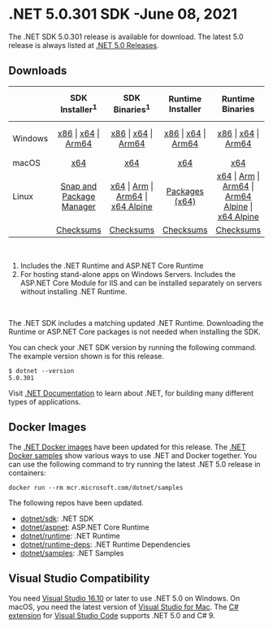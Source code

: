 # .NET 5.0.301 SDK -June 08, 2021

The .NET SDK 5.0.301 release is available for download. The latest 5.0 release is always listed at [.NET 5.0 Releases](../README.md).

## Downloads

|           | SDK Installer<sup>1</sup>                        | SDK Binaries<sup>1</sup>                 | Runtime Installer                                        | Runtime Binaries                                 | ASP.NET Core Runtime           |Windows Desktop Runtime          |
| --------- | :------------------------------------------:     | :----------------------:                 | :---------------------------:                            | :-------------------------:                      | :-----------------:            | :-----------------:            |
| Windows   | [x86][dotnet-sdk-win-x86.exe] \| [x64][dotnet-sdk-win-x64.exe] \| [Arm64][dotnet-sdk-win-arm64.exe] | [x86][dotnet-sdk-win-x86.zip] \| [x64][dotnet-sdk-win-x64.zip] \|  [Arm64][dotnet-sdk-win-arm64.zip] | [x86][dotnet-runtime-win-x86.exe] \| [x64][dotnet-runtime-win-x64.exe] \| [Arm64][dotnet-runtime-win-arm64.exe] | [x86][dotnet-runtime-win-x86.zip] \| [x64][dotnet-runtime-win-x64.zip] \| [Arm64][dotnet-runtime-win-arm64.zip] | [x86][aspnetcore-runtime-win-x86.exe] \| [x64][aspnetcore-runtime-win-x64.exe] \|<br/> [Hosting Bundle][dotnet-hosting-win.exe]<sup>2</sup> | [x86][windowsdesktop-runtime-win-x86.exe] \| [x64][windowsdesktop-runtime-win-x64.exe]  \| [Arm64][windowsdesktop-runtime-win-arm64.exe] |
| macOS     | [x64][dotnet-sdk-osx-x64.pkg]  | [x64][dotnet-sdk-osx-x64.tar.gz]     | [x64][dotnet-runtime-osx-x64.pkg] | [x64][dotnet-runtime-osx-x64.tar.gz] | [x64][aspnetcore-runtime-osx-x64.tar.gz] | - |<sup>1</sup>
| Linux     |  [Snap and Package Manager](5.0.7-install-instructions.md)  | [x64][dotnet-sdk-linux-x64.tar.gz] \| [Arm][dotnet-sdk-linux-arm.tar.gz] \| [Arm64][dotnet-sdk-linux-arm64.tar.gz] \| [x64 Alpine][dotnet-sdk-linux-musl-x64.tar.gz] | [Packages (x64)][linux-packages] | [x64][dotnet-runtime-linux-x64.tar.gz] \| [Arm][dotnet-runtime-linux-arm.tar.gz] \| [Arm64][dotnet-runtime-linux-arm64.tar.gz] \| [Arm64 Alpine][dotnet-runtime-linux-musl-arm64.tar.gz] \| [x64 Alpine][dotnet-runtime-linux-musl-x64.tar.gz] | [x64][aspnetcore-runtime-linux-x64.tar.gz]<sup>1</sup>  \| [Arm][aspnetcore-runtime-linux-arm.tar.gz]<sup>1</sup> \| [Arm64][aspnetcore-runtime-linux-arm64.tar.gz]<sup>1</sup> \| [x64 Alpine][aspnetcore-runtime-linux-musl-x64.tar.gz] | - | <sup>1</sup> |
|  | [Checksums][checksums-sdk]                             | [Checksums][checksums-sdk]                                      | [Checksums][checksums-runtime]                             | [Checksums][checksums-runtime]  | [Checksums][checksums-runtime]  | [Checksums][checksums-runtime]

</br>

1. Includes the .NET Runtime and ASP.NET Core Runtime
2. For hosting stand-alone apps on Windows Servers. Includes the ASP.NET Core Module for IIS and can be installed separately on servers without installing .NET Runtime.

</br>

The .NET SDK includes a matching updated .NET Runtime. Downloading the Runtime or ASP.NET Core packages is not needed when installing the SDK.

You can check your .NET SDK version by running the following command. The example version shown is for this release.

```console
$ dotnet --version
5.0.301
```
Visit [.NET Documentation](https://learn.microsoft.com/dotnet/core/) to learn about .NET, for building many different types of applications.

## Docker Images

The [.NET Docker images](https://hub.docker.com/_/microsoft-dotnet) have been updated for this release. The [.NET Docker samples](https://github.com/dotnet/dotnet-docker/blob/main/samples/README.md) show various ways to use .NET and Docker together. You can use the following command to try running the latest .NET 5.0 release in containers:

```console
docker run --rm mcr.microsoft.com/dotnet/samples
```

The following repos have been updated.

* [dotnet/sdk](https://github.com/dotnet/dotnet-docker/blob/main/README.sdk.md): .NET SDK
* [dotnet/aspnet](https://github.com/dotnet/dotnet-docker/blob/main/README.aspnet.md): ASP.NET Core Runtime
* [dotnet/runtime](https://github.com/dotnet/dotnet-docker/blob/main/README.runtime.md): .NET Runtime
* [dotnet/runtime-deps](https://github.com/dotnet/dotnet-docker/blob/main/README.runtime.md): .NET Runtime Dependencies
* [dotnet/samples](https://github.com/dotnet/dotnet-docker/blob/main/README.samples.md): .NET Samples

## Visual Studio Compatibility

You need [Visual Studio 16.10](https://visualstudio.microsoft.com) or later to use .NET 5.0 on Windows. On macOS, you need the latest version of [Visual Studio for Mac](https://visualstudio.microsoft.com/vs/mac/). The [C# extension](https://code.visualstudio.com/docs/languages/dotnet) for [Visual Studio Code](https://code.visualstudio.com/) supports .NET 5.0 and C# 9.


[blob-runtime]: https://dotnetcli.blob.core.windows.net/dotnet/Runtime/
[blob-sdk]: https://dotnetcli.blob.core.windows.net/dotnet/Sdk/
[release-notes]: 5.0.7.md

[checksums-runtime]: https://dotnetcli.blob.core.windows.net/dotnet/checksums/5.0.7-sha.txt
[checksums-sdk]: https://dotnetcli.blob.core.windows.net/dotnet/checksums/5.0.7-sha.txt

[linux-install]: https://learn.microsoft.com/dotnet/core/install/linux

[dotnet-blog]:  https://devblogs.microsoft.com/dotnet/net-may-2021/

[sdk_bugs]: https://github.com/dotnet/sdk/issues?q=is%3Aissue+is%3Aclosed+milestone%3A5.0.3xx+is%3Aclosed

[linux-packages]: 5.0.7-install-instructions.md

[//]: # ( Runtime 5.0.7)
[dotnet-runtime-linux-arm.tar.gz]: https://download.visualstudio.microsoft.com/download/pr/09a24e9f-0096-454a-b761-70cdf9504775/eafe9578bbedd15c9319b7580d5a20d9/dotnet-runtime-5.0.7-linux-arm.tar.gz
[dotnet-runtime-linux-arm64.tar.gz]: https://download.visualstudio.microsoft.com/download/pr/a9a37d9f-6158-43a4-a610-f0f9e8c2cb73/c69c6d22c668cb09b2d00bea8209335b/dotnet-runtime-5.0.7-linux-arm64.tar.gz
[dotnet-runtime-linux-musl-arm.tar.gz]: https://download.visualstudio.microsoft.com/download/pr/890a960e-b478-4b4c-8b18-7b8e2bb4892e/716ffd5ec3f246689fbc6f34166f8200/dotnet-runtime-5.0.7-linux-musl-arm.tar.gz
[dotnet-runtime-linux-musl-arm64.tar.gz]: https://download.visualstudio.microsoft.com/download/pr/fe3dcf97-d54b-4ef3-b304-202ef017ef0c/00e5f7239b72d0b36205c41abda44204/dotnet-runtime-5.0.7-linux-musl-arm64.tar.gz
[dotnet-runtime-linux-musl-x64.tar.gz]: https://download.visualstudio.microsoft.com/download/pr/3d098e22-2e18-4ec5-9dd6-48221ae5da54/11557f45937144aef3a3434fac917c6c/dotnet-runtime-5.0.7-linux-musl-x64.tar.gz
[dotnet-runtime-linux-x64.tar.gz]: https://download.visualstudio.microsoft.com/download/pr/f229fc63-747e-46c8-89ac-88563c2e0b7d/8e59115deda958a26e1546f603cbad9a/dotnet-runtime-5.0.7-linux-x64.tar.gz
[dotnet-runtime-osx-x64.pkg]: https://download.visualstudio.microsoft.com/download/pr/335378b2-0aab-43bd-af4f-c68981adba0d/3307b1d830682a8511fbf193235c9fd2/dotnet-runtime-5.0.7-osx-x64.pkg
[dotnet-runtime-osx-x64.tar.gz]: https://download.visualstudio.microsoft.com/download/pr/0a3ab585-4d52-447f-b6a2-c25638d7fd7a/f19e512145c1a331a33781e1aea5270b/dotnet-runtime-5.0.7-osx-x64.tar.gz
[dotnet-runtime-win-arm64.exe]: https://download.visualstudio.microsoft.com/download/pr/fac5bbef-e7d7-4d95-87d1-f61ea2de2bf2/a97916ab72de907469b9daa8bdfd8259/dotnet-runtime-5.0.7-win-arm64.exe
[dotnet-runtime-win-arm64.zip]: https://download.visualstudio.microsoft.com/download/pr/0688a2f7-4058-44ec-a5e2-2ab0f97b3543/1b03cff49ef1bfc21c925e4631947618/dotnet-runtime-5.0.7-win-arm64.zip
[dotnet-runtime-win-x64.exe]: https://download.visualstudio.microsoft.com/download/pr/bccb30a0-58ee-4ef9-8944-ceafbd22d7f3/e07e886e84289b613cceefc224f0b35f/dotnet-runtime-5.0.7-win-x64.exe
[dotnet-runtime-win-x64.zip]: https://download.visualstudio.microsoft.com/download/pr/228f6800-8b86-4310-bfb0-c0c70b02ca9c/bc078c051f431dac6bd45f98001789b3/dotnet-runtime-5.0.7-win-x64.zip
[dotnet-runtime-win-x86.exe]: https://download.visualstudio.microsoft.com/download/pr/3e9b22f6-05a9-4ca2-8154-fe3991ffed15/66f9745bed899f496446ffed876464a8/dotnet-runtime-5.0.7-win-x86.exe
[dotnet-runtime-win-x86.zip]: https://download.visualstudio.microsoft.com/download/pr/d679f0f4-3a68-4f52-844e-1788059c50a6/9780f129da4978a26fd6d0ecf715fa16/dotnet-runtime-5.0.7-win-x86.zip

[//]: # ( WindowsDesktop 5.0.7)
[windowsdesktop-runtime-win-x64.exe]: https://download.visualstudio.microsoft.com/download/pr/2b83d30e-5c86-4d37-a1a6-582e22ac07b2/c7b1b7e21761bbfb7b9951f5b258806e/windowsdesktop-runtime-5.0.7-win-x64.exe
[windowsdesktop-runtime-win-x86.exe]: https://download.visualstudio.microsoft.com/download/pr/c8af603e-ef3d-4bf3-89b9-f11dce1c2fc9/d416996ef55aa134b8aba565685d1ed2/windowsdesktop-runtime-5.0.7-win-x86.exe
[windowsdesktop-runtime-win-arm64.exe]: https://download.visualstudio.microsoft.com/download/pr/9532506e-81f3-41af-842f-01654c6d27ef/130c483c5b4401a4cee4b98cb308131c/windowsdesktop-runtime-5.0.7-win-arm64.exe


[//]: # ( ASP 5.0.7)
[aspnetcore-runtime-linux-arm.tar.gz]: https://download.visualstudio.microsoft.com/download/pr/2f690848-1342-4768-a7d7-45fa476a4a22/50dd1c50ed7864140b04fec057bb8bd6/aspnetcore-runtime-5.0.7-linux-arm.tar.gz
[aspnetcore-runtime-linux-arm64.tar.gz]: https://download.visualstudio.microsoft.com/download/pr/d0a22fa3-b916-49ce-8284-97131b424cb3/cb884163ad34b83f1ae1dbd33e09d77a/aspnetcore-runtime-5.0.7-linux-arm64.tar.gz
[aspnetcore-runtime-linux-musl-arm.tar.gz]: https://download.visualstudio.microsoft.com/download/pr/3910971c-4d8e-4daf-ab90-b92497811d4a/4b723cd010da5e542cef93791a5acffb/aspnetcore-runtime-5.0.7-linux-musl-arm.tar.gz
[aspnetcore-runtime-linux-musl-arm64.tar.gz]: https://download.visualstudio.microsoft.com/download/pr/da6e519e-de03-4f59-919d-6a2078315002/db88cc7ac18065edfeb29476a4793b23/aspnetcore-runtime-5.0.7-linux-musl-arm64.tar.gz
[aspnetcore-runtime-linux-musl-x64.tar.gz]: https://download.visualstudio.microsoft.com/download/pr/84b45146-0981-4100-a7ba-1ca66e53de6f/1329827fa5c8a5ddb84de5e84c6725ce/aspnetcore-runtime-5.0.7-linux-musl-x64.tar.gz
[aspnetcore-runtime-linux-x64.tar.gz]: https://download.visualstudio.microsoft.com/download/pr/d6be94b3-458f-43c4-8bb5-9ba261de8c9c/bbe13b54208d088b5fdf428759b5bc0a/aspnetcore-runtime-5.0.7-linux-x64.tar.gz
[aspnetcore-runtime-osx-x64.tar.gz]: https://download.visualstudio.microsoft.com/download/pr/8c4b18f1-cc83-4a85-b711-f7820e92bc35/5648074f913c376b06a64f8655ef202d/aspnetcore-runtime-5.0.7-osx-x64.tar.gz
[aspnetcore-runtime-win-arm64.zip]: https://download.visualstudio.microsoft.com/download/pr/8b404a57-d8bf-4a0b-92df-e57c2d55c193/450d2422d7166365d1e878cbf130f915/aspnetcore-runtime-5.0.7-win-arm64.zip
[aspnetcore-runtime-win-x64.exe]: https://download.visualstudio.microsoft.com/download/pr/64ae43e4-fcf0-4247-80ec-ac87d7f198f7/af4cec1666bbc03578442c174f4ad4be/aspnetcore-runtime-5.0.7-win-x64.exe
[aspnetcore-runtime-win-x64.zip]: https://download.visualstudio.microsoft.com/download/pr/ec3e6a91-56df-4f3e-bf8a-676c35363c12/f6d290090fa8c6c3174d708034ef3401/aspnetcore-runtime-5.0.7-win-x64.zip
[aspnetcore-runtime-win-x86.exe]: https://download.visualstudio.microsoft.com/download/pr/8668be00-9f55-41ce-9ca3-a3f4f9ac2d90/bf1739f11cbf61a47d2cf5f4b54e277e/aspnetcore-runtime-5.0.7-win-x86.exe
[aspnetcore-runtime-win-x86.zip]: https://download.visualstudio.microsoft.com/download/pr/0859d762-5d48-4fbd-b8bf-0778448162b7/4976d5fbc2587851bc228fbcb5274851/aspnetcore-runtime-5.0.7-win-x86.zip
[dotnet-hosting-win.exe]: https://download.visualstudio.microsoft.com/download/pr/2a40c007-8ad7-4e80-a334-40bc47851e90/fc13a55a20414ef9689fcf60618c412f/dotnet-hosting-5.0.7-win.exe

[//]: # ( SDK 5.0.301 )
[dotnet-sdk-linux-arm.tar.gz]: https://download.visualstudio.microsoft.com/download/pr/97820d77-2dba-42f5-acb5-74c810112805/84c9a471b5f53d6aaa545fbeb449ad2a/dotnet-sdk-5.0.301-linux-arm.tar.gz
[dotnet-sdk-linux-arm64.tar.gz]: https://download.visualstudio.microsoft.com/download/pr/574ddb7e-5fbc-4b28-ae76-2bb9c0d3f163/04d9d954b7d40c8d46b7c9067f421e03/dotnet-sdk-5.0.301-linux-arm64.tar.gz
[dotnet-sdk-linux-musl-arm.tar.gz]: https://download.visualstudio.microsoft.com/download/pr/2bc83cf8-5df9-4e1b-b24f-400c9b5da712/1fa2a2adc3c688adca606b9a11e63ceb/dotnet-sdk-5.0.301-linux-musl-arm.tar.gz
[dotnet-sdk-linux-musl-arm64.tar.gz]: https://download.visualstudio.microsoft.com/download/pr/a1293b16-00d7-42bf-b6ab-38b8cf3ca66b/88d2f4c57baa2ddb36f48514d80f29ba/dotnet-sdk-5.0.301-linux-musl-arm64.tar.gz
[dotnet-sdk-linux-musl-x64.tar.gz]: https://download.visualstudio.microsoft.com/download/pr/63259871-ebc8-459b-8872-9746ef377b0e/f367702ef840d326859fb3800e893759/dotnet-sdk-5.0.301-linux-musl-x64.tar.gz
[dotnet-sdk-linux-x64.tar.gz]: https://download.visualstudio.microsoft.com/download/pr/e1c236ec-c392-4eaa-a846-c600c82bb7f6/b13bd8b69f875f87cf83fc6f5457bcdf/dotnet-sdk-5.0.301-linux-x64.tar.gz
[dotnet-sdk-linux-x64.zip]: https://download.visualstudio.microsoft.com/download/pr/65c9a2ae-1c3f-47b1-a324-1ebd3f10cc06/3204f56a3203bc369d7ec00265ba2a1f/dotnet-sdk-5.0.301-linux-x64.zip
[dotnet-sdk-osx-x64.pkg]: https://download.visualstudio.microsoft.com/download/pr/365bc017-ae76-4e58-a8ec-98ba365fa74b/bd816059b3a043d913e56b707347db21/dotnet-sdk-5.0.301-osx-x64.pkg
[dotnet-sdk-osx-x64.tar.gz]: https://download.visualstudio.microsoft.com/download/pr/f4c0e2ca-6329-4138-a966-69db07876d93/f30fa96952d41bf4e661c0e404a288db/dotnet-sdk-5.0.301-osx-x64.tar.gz
[dotnet-sdk-win-arm64.exe]: https://download.visualstudio.microsoft.com/download/pr/adff4050-59dc-4001-9f21-e737f319b1a1/174456ab52d4685b50d201d4daadc947/dotnet-sdk-5.0.301-win-arm64.exe
[dotnet-sdk-win-arm64.zip]: https://download.visualstudio.microsoft.com/download/pr/d10d6804-70a7-4acc-93e3-79ce6fecc51d/b6ec394c56b43fcca1e332903d1fc1e8/dotnet-sdk-5.0.301-win-arm64.zip
[dotnet-sdk-win-x64.exe]: https://download.visualstudio.microsoft.com/download/pr/ced7fd9b-73b9-4756-b9a4-e887281b8c82/7ab0a8e6e8257f1322c6b63a5e01fcb9/dotnet-sdk-5.0.301-win-x64.exe
[dotnet-sdk-win-x64.zip]: https://download.visualstudio.microsoft.com/download/pr/af1d2dd6-4c53-4595-9437-fe923fe0d7f1/bbbf3d8f43bfdb35e84f2aa867290547/dotnet-sdk-5.0.301-win-x64.zip
[dotnet-sdk-win-x86.exe]: https://download.visualstudio.microsoft.com/download/pr/ac1dc5df-0a43-4464-ba54-4f27361dfabd/49c4f0712cccbae30d8db5069c56d5af/dotnet-sdk-5.0.301-win-x86.exe
[dotnet-sdk-win-x86.zip]: https://download.visualstudio.microsoft.com/download/pr/63764a19-21d6-4e7b-b0b1-dddc215143ee/0e7fddbacf4fd9c42e8dd7718e88cd4c/dotnet-sdk-5.0.301-win-x86.zip
